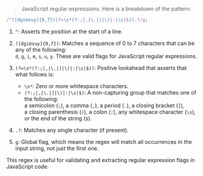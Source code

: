 > JavaScript regular expressions. Here is a breakdown of the pattern:

```js
/^([dgimsuy]{0,7})(?=\s*(?:;|,|\.|]|\)|:|\s|$)).?/g;
```

1. `^`: Asserts the position at the start of a line.

2. `([dgimsuy]{0,7})`: Matches a sequence of 0 to 7 characters that can be any of the following:  
  `d`, `g`, `i`, `m`, `s`, `u`, `y`. These are valid flags for JavaScript regular expressions.

3. `(?=\s*(?:;|,|\.|]|\)|:|\s|$))`: Positive lookahead that asserts that what follows is:
   - `\s*`: Zero or more whitespace characters.
   - `(?:;|,|\.|]|\)|:|\s|$)`: A non-capturing group that matches one of the following:  
     a semicolon (`;`), a comma (`,`), a period (`.`), a closing bracket (`]`),  
     a closing parenthesis (`)`), a colon (`:`), any whitespace character (`\s`), or the end of the string (`$`).

4. `.?`: Matches any single character (if present).

5. `g`: Global flag, which means the regex will match all occurrences in the input string, not just the first one.

This regex is useful for validating and extracting regular expression flags in JavaScript code.
